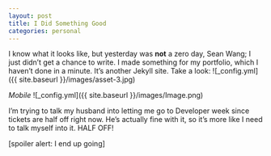 ```yaml
---
layout: post
title: I Did Something Good
categories: personal
---
```

I know what it looks like, but yesterday was **not** a zero day, Sean Wang; I just didn’t get a chance to write. I made something for my portfolio, which I haven’t done in a minute. It’s another Jekyll site. Take a look: 
![_config.yml]({{ site.baseurl }}/images/asset-3.jpg)

*Mobile*
![_config.yml]({{ site.baseurl }}/images/Image.png)

I’m trying to talk my husband into letting me go to Developer week since tickets are half off right now. He’s actually fine with it, so it’s more like I need to talk myself into it. HALF OFF!  

[spoiler alert: I end up going]